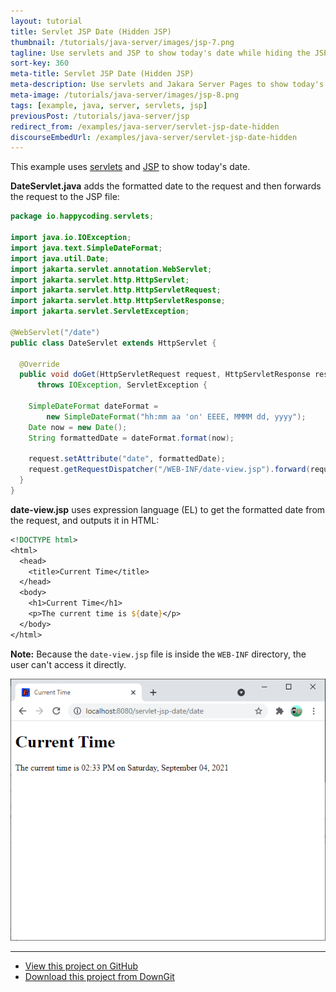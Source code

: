 ```yaml
---
layout: tutorial
title: Servlet JSP Date (Hidden JSP)
thumbnail: /tutorials/java-server/images/jsp-7.png
tagline: Use servlets and JSP to show today's date while hiding the JSP file.
sort-key: 360
meta-title: Servlet JSP Date (Hidden JSP)
meta-description: Use servlets and Jakara Server Pages to show today's date while hiding the JSP file.
meta-image: /tutorials/java-server/images/jsp-8.png
tags: [example, java, server, servlets, jsp]
previousPost: /tutorials/java-server/jsp
redirect_from: /examples/java-server/servlet-jsp-date-hidden
discourseEmbedUrl: /examples/java-server/servlet-jsp-date-hidden
---
```


This example uses [servlets](/tutorials/java-server/servlets) and [JSP](/tutorials/java-server/jsp) to show today's date.

**DateServlet.java** adds the formatted date to the request and then forwards the request to the JSP file:

```java
package io.happycoding.servlets;

import java.io.IOException;
import java.text.SimpleDateFormat;
import java.util.Date;
import jakarta.servlet.annotation.WebServlet;
import jakarta.servlet.http.HttpServlet;
import jakarta.servlet.http.HttpServletRequest;
import jakarta.servlet.http.HttpServletResponse;
import jakarta.servlet.ServletException;

@WebServlet("/date")
public class DateServlet extends HttpServlet {

  @Override
  public void doGet(HttpServletRequest request, HttpServletResponse response)
      throws IOException, ServletException {

    SimpleDateFormat dateFormat =
        new SimpleDateFormat("hh:mm aa 'on' EEEE, MMMM dd, yyyy");
    Date now = new Date();
    String formattedDate = dateFormat.format(now);

    request.setAttribute("date", formattedDate);
    request.getRequestDispatcher("/WEB-INF/date-view.jsp").forward(request,response);
  }
}
```

**date-view.jsp** uses expression language (EL) to get the formatted date from the request, and outputs it in HTML:

```jsp
<!DOCTYPE html>
<html>
  <head>
    <title>Current Time</title>
  </head>
  <body>
    <h1>Current Time</h1>
    <p>The current time is ${date}</p>
  </body>
</html>
```

**Note:** Because the `date-view.jsp` file is inside the `WEB-INF` directory, the user can't access it directly.

![today's date](/tutorials/java-server/images/jsp-9.png)

---

- [View this project on GitHub](https://github.com/KevinWorkman/HappyCoding/tree/gh-pages/examples/java-server/java-server-example-projects/servlet-jsp-date-v2)
- [Download this project from DownGit](https://downgit.github.io/#/home?url=https://github.com/KevinWorkman/HappyCoding/tree/gh-pages/examples/java-server/java-server-example-projects/servlet-jsp-date-v2)
